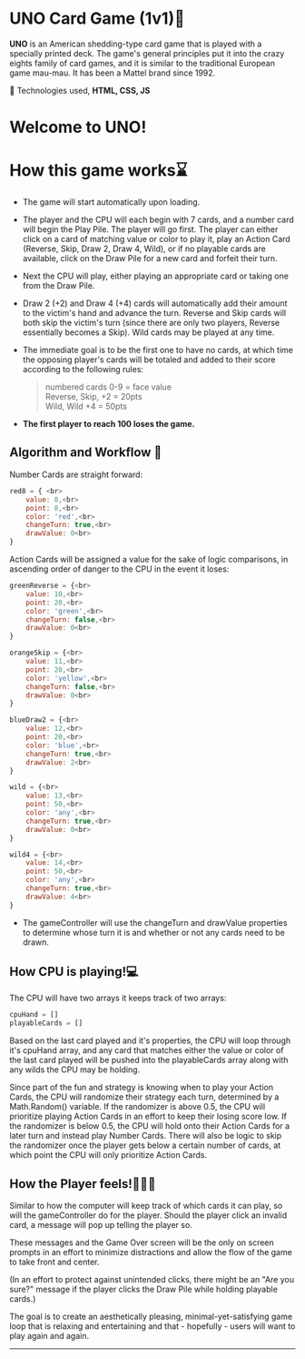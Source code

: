 # UNO Card Game (1v1):flower_playing_cards:
**UNO** is an American shedding-type card game that is played with a specially printed deck. The game's general principles put it into the crazy eights family of card games, and it is similar to the traditional European game mau-mau. It has been a Mattel brand since 1992.

🔴 Technologies used, **HTML, CSS, JS**



# Welcome to UNO!

# How this game works:hourglass:

- The game will start automatically upon loading.

- The player and the CPU will each begin with 7 cards, and a number card will begin the Play Pile. The player will go first. The player can either click on a card of matching value or color to play it, play an Action Card (Reverse, Skip, Draw 2, Draw 4, Wild), or if no playable cards are available, click on the Draw Pile for a new card and forfeit their turn.

- Next the CPU will play, either playing an appropriate card or taking one from the Draw Pile.

- Draw 2 (+2) and Draw 4 (+4) cards will automatically add their amount to the victim's hand and advance the turn. Reverse and Skip cards will both skip the victim's turn (since there are only two players, Reverse essentially becomes a Skip). Wild cards may be played at any time.

- The immediate goal is to be the first one to have no cards, at which time the opposing player's cards will be totaled and added to their score according to the following rules:
   >numbered cards 0-9 = face value </br>
   >Reverse, Skip, +2 = 20pts</br>
   >Wild, Wild +4 = 50pts

- **The first player to reach 100 loses the game.**


## Algorithm and Workflow :abacus:

Number Cards are straight forward:
```js
red8 = { <br>
    value: 8,<br>
    point: 8,<br>
    color: 'red',<br>
    changeTurn: true,<br>
    drawValue: 0<br>
}
```

Action Cards will be assigned a value for the sake of logic comparisons, in ascending order of danger to the CPU in the event it loses:
```js
greenReverse = {<br>
    value: 10,<br>
    point: 20,<br>
    color: 'green',<br>
    changeTurn: false,<br>
    drawValue: 0<br>
}

orangeSkip = {<br>
    value: 11,<br>
    point: 20,<br>
    color: 'yellow',<br>
    changeTurn: false,<br>
    drawValue: 0<br>
}

blueDraw2 = {<br>
    value: 12,<br>
    point: 20,<br>
    color: 'blue',<br>
    changeTurn: true,<br>
    drawValue: 2<br>
}

wild = {<br>
    value: 13,<br>
    point: 50,<br>
    color: 'any',<br>
    changeTurn: true,<br>
    drawValue: 0<br>
}

wild4 = {<br>
    value: 14,<br>
    point: 50,<br>
    color: 'any',<br>
    changeTurn: true,<br>
    drawValue: 4<br>
}
```
- The gameController will use the changeTurn and drawValue properties to determine whose turn it is and whether or not any cards need to be drawn.

## How CPU is playing!:computer:
The CPU will have two arrays it keeps track of two arrays:
```js
cpuHand = []
playableCards = []
```

Based on the last card played and it's properties, the CPU will loop through it's cpuHand array, and any card that matches either the value or color of the last card played will be pushed into the playableCards array along with any wilds the CPU may be holding.

Since part of the fun and strategy is knowing when to play your Action Cards, the CPU will randomize their strategy each turn, determined by a Math.Random() variable. If the randomizer is above 0.5, the CPU will prioritize playing Action Cards in an effort to keep their losing score low. If the randomizer is below 0.5, the CPU will hold onto their Action Cards for a later turn and instead play Number Cards. There will also be logic to skip the randomizer once the player gets below a certain number of cards, at which point the CPU will only prioritize Action Cards.


## How the Player feels!:red_haired_woman::man:
Similar to how the computer will keep track of which cards it can play, so will the gameController do for the player. Should the player click an invalid card, a message will pop up telling the player so. 

These messages and the Game Over screen will be the only on screen prompts in an effort to minimize distractions and allow the flow of the game to take front and center.

(In an effort to protect against unintended clicks, there might be an "Are you sure?" message if the player clicks the Draw Pile while holding playable cards.)

The goal is to create an aesthetically pleasing, minimal-yet-satisfying game loop that is relaxing and entertaining and that - hopefully - users will want to play again and again.

---------------------------------------------
